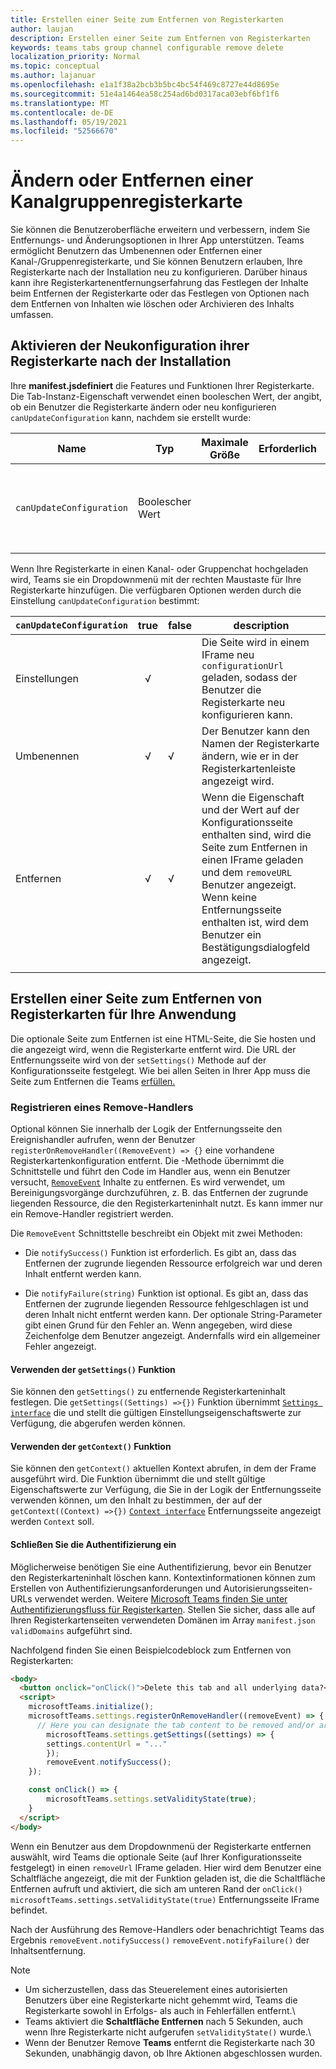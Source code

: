 ```yaml
---
title: Erstellen einer Seite zum Entfernen von Registerkarten
author: laujan
description: Erstellen einer Seite zum Entfernen von Registerkarten
keywords: teams tabs group channel configurable remove delete
localization_priority: Normal
ms.topic: conceptual
ms.author: lajanuar
ms.openlocfilehash: e1a1f38a2bcb3b5bc4bc54f469c8727e44d8695e
ms.sourcegitcommit: 51e4a1464ea58c254ad6bd0317aca03ebf6bf1f6
ms.translationtype: MT
ms.contentlocale: de-DE
ms.lasthandoff: 05/19/2021
ms.locfileid: "52566670"
---
```

# <a name="modify-or-remove-a-channel-group-tab"></a>Ändern oder Entfernen einer Kanalgruppenregisterkarte

Sie können die Benutzeroberfläche erweitern und verbessern, indem Sie Entfernungs- und Änderungsoptionen in Ihrer App unterstützen. Teams ermöglicht Benutzern das Umbenennen oder Entfernen einer Kanal-/Gruppenregisterkarte, und Sie können Benutzern erlauben, Ihre Registerkarte nach der Installation neu zu konfigurieren. Darüber hinaus kann ihre Registerkartenentfernungserfahrung das Festlegen der Inhalte beim Entfernen der Registerkarte oder das Festlegen von Optionen nach dem Entfernen von Inhalten wie löschen oder Archivieren des Inhalts umfassen.

## <a name="enable-your-tab-to-be-reconfigured-after-installation"></a>Aktivieren der Neukonfiguration ihrer Registerkarte nach der Installation

Ihre **manifest.jsdefiniert** die Features und Funktionen Ihrer Registerkarte. Die Tab-Instanz-Eigenschaft verwendet einen booleschen Wert, der angibt, ob ein Benutzer die Registerkarte ändern oder neu konfigurieren `canUpdateConfiguration` kann, nachdem sie erstellt wurde:

|Name| Typ| Maximale Größe | Erforderlich | Beschreibung|
|---|---|---|---|---|
|`canUpdateConfiguration`|Boolescher Wert|||Ein Wert, der angibt, ob eine Instanz der Registerkartenkonfiguration vom Benutzer nach der Erstellung aktualisiert werden kann. Standard: `true`|

Wenn Ihre Registerkarte in einen Kanal- oder Gruppenchat hochgeladen wird, Teams sie ein Dropdownmenü mit der rechten Maustaste für Ihre Registerkarte hinzufügen. Die verfügbaren Optionen werden durch die Einstellung `canUpdateConfiguration` bestimmt:

| `canUpdateConfiguration`| true   | false | description |
| ----------------------- | :----: | ----- | ----------- |
|     Einstellungen            |   √    |       |Die Seite wird in einem IFrame neu `configurationUrl` geladen, sodass der Benutzer die Registerkarte neu konfigurieren kann.  |
|     Umbenennen              |   √    |   √   | Der Benutzer kann den Namen der Registerkarte ändern, wie er in der Registerkartenleiste angezeigt wird.          |
|     Entfernen              |   √    |   √   |  Wenn die Eigenschaft und der Wert auf der Konfigurationsseite enthalten sind, wird die Seite zum Entfernen in einen IFrame geladen und dem `removeURL` Benutzer angezeigt.   Wenn keine Entfernungsseite enthalten ist, wird dem Benutzer ein Bestätigungsdialogfeld angezeigt.          |
|||||

## <a name="create-a-tab-removal-page-for-your-application"></a>Erstellen einer Seite zum Entfernen von Registerkarten für Ihre Anwendung

Die optionale Seite zum Entfernen ist eine HTML-Seite, die Sie hosten und die angezeigt wird, wenn die Registerkarte entfernt wird. Die URL der Entfernungsseite wird von der `setSettings()` Methode auf der Konfigurationsseite festgelegt. Wie bei allen Seiten in Ihrer App muss die Seite zum Entfernen die Teams [erfüllen.](../../../tabs/how-to/tab-requirements.md)

### <a name="register-a-remove-handler"></a>Registrieren eines Remove-Handlers

Optional können Sie innerhalb der Logik der Entfernungsseite den Ereignishandler aufrufen, wenn der Benutzer `registerOnRemoveHandler((RemoveEvent) => {}` eine vorhandene Registerkartenkonfiguration entfernt. Die -Methode übernimmt die Schnittstelle und führt den Code im Handler aus, wenn ein Benutzer versucht, [`RemoveEvent`](/javascript/api/@microsoft/teams-js/microsoftteams.settings.removeevent?view=msteams-client-js-latest&preserve-view=true) Inhalte zu entfernen. Es wird verwendet, um Bereinigungsvorgänge durchzuführen, z. B. das Entfernen der zugrunde liegenden Ressource, die den Registerkarteninhalt nutzt. Es kann immer nur ein Remove-Handler registriert werden.

Die `RemoveEvent` Schnittstelle beschreibt ein Objekt mit zwei Methoden:

* Die `notifySuccess()` Funktion ist erforderlich. Es gibt an, dass das Entfernen der zugrunde liegenden Ressource erfolgreich war und deren Inhalt entfernt werden kann.

* Die `notifyFailure(string)` Funktion ist optional. Es gibt an, dass das Entfernen der zugrunde liegenden Ressource fehlgeschlagen ist und deren Inhalt nicht entfernt werden kann. Der optionale String-Parameter gibt einen Grund für den Fehler an. Wenn angegeben, wird diese Zeichenfolge dem Benutzer angezeigt. Andernfalls wird ein allgemeiner Fehler angezeigt.

#### <a name="use-the-getsettings-function"></a>Verwenden der `getSettings()` Funktion

Sie können den `getSettings()` zu entfernende Registerkarteninhalt festlegen. Die `getSettings((Settings) =>{})` Funktion übernimmt [`Settings interface`](/javascript/api/@microsoft/teams-js/microsoftteams.settings.settings?view=msteams-client-js-latest&preserve-view=true) die und stellt die gültigen Einstellungseigenschaftswerte zur Verfügung, die abgerufen werden können.

#### <a name="use-the-getcontext-function"></a>Verwenden der `getContext()` Funktion

Sie können den `getContext()` aktuellen Kontext abrufen, in dem der Frame ausgeführt wird. Die Funktion übernimmt die und stellt gültige Eigenschaftswerte zur Verfügung, die Sie in der Logik der Entfernungsseite verwenden können, um den Inhalt zu bestimmen, der auf der `getContext((Context) =>{})` [`Context interface`](/javascript/api/@microsoft/teams-js/microsoftteams.context?view=msteams-client-js-latest&preserve-view=true) Entfernungsseite angezeigt werden `Context` soll.

#### <a name="include-authentication"></a>Schließen Sie die Authentifizierung ein

Möglicherweise benötigen Sie eine Authentifizierung, bevor ein Benutzer den Registerkarteninhalt löschen kann. Kontextinformationen können zum Erstellen von Authentifizierungsanforderungen und Autorisierungsseiten-URLs verwendet werden. Weitere [Microsoft Teams finden Sie unter Authentifizierungsfluss für Registerkarten](~/tabs/how-to/authentication/auth-flow-tab.md). Stellen Sie sicher, dass alle auf Ihren Registerkartenseiten verwendeten Domänen im Array `manifest.json` `validDomains` aufgeführt sind.

Nachfolgend finden Sie einen Beispielcodeblock zum Entfernen von Registerkarten:

```html
<body>
  <button onclick="onClick()">Delete this tab and all underlying data?</button>
  <script>
    microsoftTeams.initialize();
    microsoftTeams.settings.registerOnRemoveHandler((removeEvent) => {
      // Here you can designate the tab content to be removed and/or archived.
        microsoftTeams.settings.getSettings((settings) => {
        settings.contentUrl = "..."
        });
        removeEvent.notifySuccess();
    });

    const onClick() => {
        microsoftTeams.settings.setValidityState(true);
    }
  </script>
</body>

```

Wenn ein Benutzer  aus dem Dropdownmenü der Registerkarte entfernen auswählt, wird Teams die optionale Seite (auf Ihrer Konfigurationsseite festgelegt) in einen `removeUrl` IFrame geladen.  Hier wird dem Benutzer eine Schaltfläche angezeigt, die mit der Funktion geladen ist, die die Schaltfläche Entfernen aufruft und aktiviert, die sich am unteren Rand der `onClick()` `microsoftTeams.settings.setValidityState(true)` Entfernungsseite IFrame befindet. 

Nach der Ausführung des Remove-Handlers oder benachrichtigt Teams das Ergebnis `removeEvent.notifySuccess()` `removeEvent.notifyFailure()` der Inhaltsentfernung.

>[!NOTE]
> * Um sicherzustellen, dass das Steuerelement eines autorisierten Benutzers über eine Registerkarte nicht gehemmt wird, Teams die Registerkarte sowohl in Erfolgs- als auch in Fehlerfällen entfernt.\
> * Teams aktiviert die **Schaltfläche Entfernen** nach 5 Sekunden, auch wenn Ihre Registerkarte nicht aufgerufen `setValidityState()` wurde.\
> * Wenn der Benutzer Remove **Teams** entfernt die Registerkarte nach 30 Sekunden, unabhängig davon, ob Ihre Aktionen abgeschlossen wurden.
